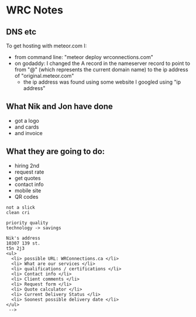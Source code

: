 # WRC Notes

## DNS etc

To get hosting with meteor.com I:
* from command line: "meteor deploy wrconnections.com"
* on godaddy: I changed the A record in the nameserver record to point to from "@" (which represents the current domain name) to the ip address of "original.meteor.com"
  * the ip address was found using some website I googled using "ip address"

## What Nik and Jon have done
*  got a logo
*  and cards
*  and invoice

## What they are going to do:
*    hiring 2nd
*    request rate
*    get quotes
*    contact info
*    mobile site
*    QR codes

    not a slick
    clean cri

    priority quality
    technology -> savings

    Nik's address
    10307 139 st.
    t5n 2j3
    <ul>
      <li> possible URL: WRConnections.ca </li>
      <li> What are our services </li>
      <li> qualifications / certifications </li>
      <li> Contact info </li>
      <li> Client comments </li>
      <li> Request form </li>
      <li> Quote calculator </li>
      <li> Current Delivery Status </li>
      <li> Soonest possible delivery date </li>
    </ul>
     -->
